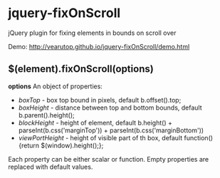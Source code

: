 jquery-fixOnScroll
==================

jQuery plugin for fixing elements in bounds on scroll over

Demo: http://vearutop.github.io/jquery-fixOnScroll/demo.html

## $(element).fixOnScroll(options) ##
__options__
An object of properties:
* _boxTop_ - box top bound in pixels, default b.offset().top;
* _boxHeight_ - distance between top and bottom bounds, default b.parent().height();
* _blockHeight_ - height of element, default b.height() + parseInt(b.css('marginTop')) + parseInt(b.css('marginBottom'))
* _viewPortHeight_ - height of visible part of th box, default function(){return $(window).height();};

Each property can be either scalar or function. Empty properties are replaced with default values.
